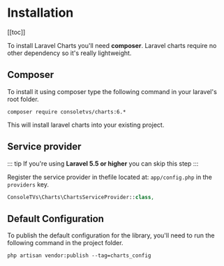 # Installation

[[toc]]

To install Laravel Charts you'll need **composer**. Laravel charts require no other dependency so it's really lightweight.

## Composer

To install it using composer type the following command in your laravel's root folder.

```
composer require consoletvs/charts:6.*
```

This will install laravel charts into your existing project.

## Service provider

::: tip
If you're using **Laravel 5.5 or higher** you can skip this step
:::

Register the service provider in thefile located at: `app/config.php` in the `providers` key.

```php
ConsoleTVs\Charts\ChartsServiceProvider::class,
```

## Default Configuration

To publish the default configuration for the library, you'll need to run the following command in the project folder.

```
php artisan vendor:publish --tag=charts_config
```